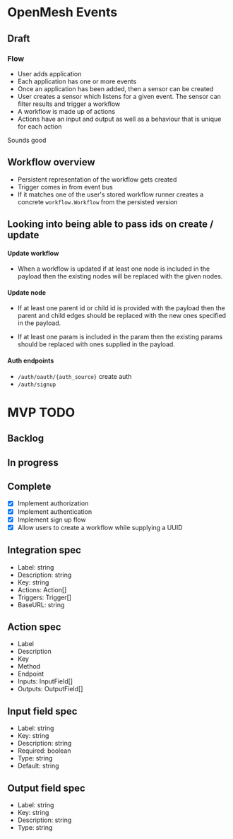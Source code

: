 # OpenMesh Events

## Draft

### Flow

- User adds application
- Each application has one or more events
- Once an application has been added, then a sensor can be created
- User creates a sensor which listens for a given event. The sensor can filter results and trigger a
  workflow
- A workflow is made up of actions
- Actions have an input and output as well as a behaviour that is unique for each action

Sounds good

## Workflow overview

- Persistent representation of the workflow gets created
- Trigger comes in from event bus
- If it matches one of the user's stored workflow runner creates a concrete `workflow.Workflow` from
  the persisted version

## Looking into being able to pass ids on create / update

#### Update workflow

- When a workflow is updated if at least one node is included in the payload then the existing nodes
  will be replaced with the given nodes.

#### Update node

- If at least one parent id or child id is provided with the payload then the parent and child edges
  should be replaced with the new ones specified in the payload.

- If at least one param is included in the param then the existing params should be replaced with
  ones supplied in the payload.

#### Auth endpoints

- `/auth/oauth/{auth_source}` create auth
- `/auth/signup`

# MVP TODO

## Backlog

## In progress

## Complete

- [x] Implement authorization
- [x] Implement authentication
- [x] Implement sign up flow
- [x] Allow users to create a workflow while supplying a UUID

## Integration spec

- Label: string
- Description: string
- Key: string
- Actions: Action[]
- Triggers: Trigger[]
- BaseURL: string

## Action spec

- Label
- Description
- Key
- Method
- Endpoint
- Inputs: InputField[]
- Outputs: OutputField[]

## Input field spec

- Label: string
- Key: string
- Description: string 
- Required: boolean
- Type: string
- Default: string

## Output field spec

- Label: string
- Key: string
- Description: string
- Type: string